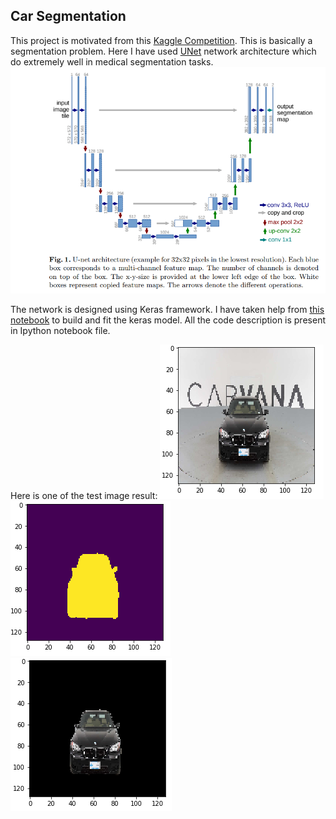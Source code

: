 ## Car Segmentation
This project is motivated from this [Kaggle Competition](https://www.kaggle.com/c/carvana-image-masking-challenge). This is basically a segmentation problem. Here I have used [UNet](https://arxiv.org/abs/1505.04597) network architecture which do extremely well in medical segmentation tasks. 
![Unet Architecture](https://github.com/Mushahid2521/Car_Segmentation/blob/master/Unet_architecture.PNG)

The network is designed using Keras framework. I have taken help from [this notebook](https://www.kaggle.com/keegil/keras-u-net-starter-lb-0-277/notebook) to build and fit the keras model. All the code description is present in Ipython notebook file.

Here is one of the test image result:
![Image](https://github.com/Mushahid2521/Car_Segmentation/blob/master/image.PNG) ![mask](https://github.com/Mushahid2521/Car_Segmentation/blob/master/mask.PNG) ![masked car](https://github.com/Mushahid2521/Car_Segmentation/blob/master/mask_img.PNG)

